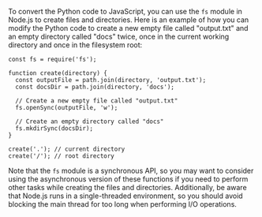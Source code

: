 To convert the Python code to JavaScript, you can use the `fs` module in Node.js to create files and directories. Here is an example of how you can modify the Python code to create a new empty file called "output.txt" and an empty directory called "docs" twice, once in the current working directory and once in the filesystem root:
```
const fs = require('fs');

function create(directory) {
  const outputFile = path.join(directory, 'output.txt');
  const docsDir = path.join(directory, 'docs');

  // Create a new empty file called "output.txt"
  fs.openSync(outputFile, 'w');

  // Create an empty directory called "docs"
  fs.mkdirSync(docsDir);
}

create('.'); // current directory
create('/'); // root directory
```
Note that the `fs` module is a synchronous API, so you may want to consider using the asynchronous version of these functions if you need to perform other tasks while creating the files and directories. Additionally, be aware that Node.js runs in a single-threaded environment, so you should avoid blocking the main thread for too long when performing I/O operations.
